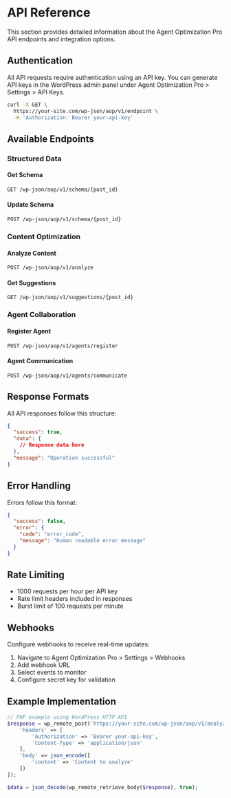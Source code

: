 # API Reference

This section provides detailed information about the Agent Optimization Pro API endpoints and integration options.

## Authentication

All API requests require authentication using an API key. You can generate API keys in the WordPress admin panel under Agent Optimization Pro > Settings > API Keys.

```bash
curl -X GET \
  https://your-site.com/wp-json/aop/v1/endpoint \
  -H 'Authorization: Bearer your-api-key'
```

## Available Endpoints

### Structured Data

#### Get Schema
```http
GET /wp-json/aop/v1/schema/{post_id}
```

#### Update Schema
```http
POST /wp-json/aop/v1/schema/{post_id}
```

### Content Optimization

#### Analyze Content
```http
POST /wp-json/aop/v1/analyze
```

#### Get Suggestions
```http
GET /wp-json/aop/v1/suggestions/{post_id}
```

### Agent Collaboration

#### Register Agent
```http
POST /wp-json/aop/v1/agents/register
```

#### Agent Communication
```http
POST /wp-json/aop/v1/agents/communicate
```

## Response Formats

All API responses follow this structure:

```json
{
  "success": true,
  "data": {
    // Response data here
  },
  "message": "Operation successful"
}
```

## Error Handling

Errors follow this format:

```json
{
  "success": false,
  "error": {
    "code": "error_code",
    "message": "Human readable error message"
  }
}
```

## Rate Limiting

- 1000 requests per hour per API key
- Rate limit headers included in responses
- Burst limit of 100 requests per minute

## Webhooks

Configure webhooks to receive real-time updates:

1. Navigate to Agent Optimization Pro > Settings > Webhooks
2. Add webhook URL
3. Select events to monitor
4. Configure secret key for validation

## Example Implementation

```php
// PHP example using WordPress HTTP API
$response = wp_remote_post('https://your-site.com/wp-json/aop/v1/analyze', [
    'headers' => [
        'Authorization' => 'Bearer your-api-key',
        'Content-Type' => 'application/json'
    ],
    'body' => json_encode([
        'content' => 'Content to analyze'
    ])
]);

$data = json_decode(wp_remote_retrieve_body($response), true);
```
